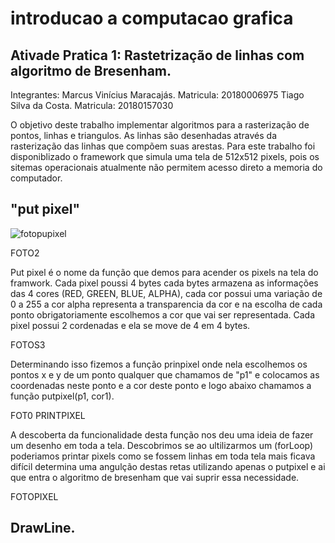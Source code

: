 # introducao a computacao grafica

## Ativade Pratica 1: Rastetrização de linhas com algoritmo de Bresenham.

Integrantes: Marcus Vinícius Maracajás. Matricula: 20180006975
             Tiago Silva da Costa.      Matricula: 20180157030
             
          
O objetivo deste trabalho implementar algoritmos para a rasterização de pontos, linhas e triangulos. As linhas são desenhadas através da rasterização das linhas que compõem suas arestas.
Para este trabalho foi disponiblizado o framework que simula uma tela de 512x512 pixels, pois os sitemas operacionais atualmente não permitem acesso direto a memoria do computador.

## "put pixel"
![fotopupixel](https://github.com/samfisherholian/introducao-a-computacao-grafica/blob/master/icg/foto1.jpeg)

FOTO2

Put pixel é o nome da função que demos para acender os pixels na tela do framwork. Cada pixel poussi 4 bytes cada bytes armazena as informações das 4 cores (RED, GREEN, BLUE, ALPHA), cada cor possui uma variação de 0 a 255 a cor alpha representa a transparencia da cor e na escolha de cada ponto obrigatoriamente escolhemos a cor que vai ser representada. Cada pixel possui 2 cordenadas e ela se move de 4 em 4 bytes.

FOTOS3

Determinando isso fizemos a função prinpixel onde nela escolhemos os pontos x e y de um ponto qualquer que chamamos de "p1"  e colocamos as coordenadas neste ponto e a cor deste ponto e logo abaixo chamamos a função putpixel(p1, cor1).

FOT0 PRINTPIXEL

A descoberta da funcionalidade desta função nos deu uma ideia de fazer um desenho em toda a tela. Descobrimos se ao ultilizarmos um (forLoop) poderiamos printar pixels como se fossem linhas em toda tela mais ficava difícil determina uma angulção destas retas utilizando apenas o putpixel e ai que entra o algoritmo de bresenham que vai suprir essa necessidade.

FOTOPIXEL

## DrawLine.
